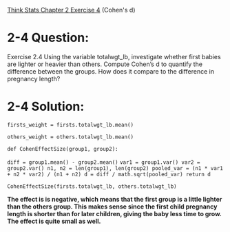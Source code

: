 [Think Stats Chapter 2 Exercise 4](http://greenteapress.com/thinkstats2/html/thinkstats2003.html#toc24) (Cohen's d)
                                   
# 2-4 Question:
                                   
Exercise 2.4 Using the variable totalwgt_lb, investigate whether first babies
are lighter or heavier than others. Compute Cohen’s d to quantify the
difference between the groups. How does it compare to the difference in
pregnancy length?                               

# 2-4 Solution:
                                   

`firsts_weight = firsts.totalwgt_lb.mean()`

`others_weight = others.totalwgt_lb.mean()`

`def CohenEffectSize(group1, group2):`

  `diff = group1.mean() - group2.mean()`
  `var1 = group1.var()
  var2 = group2.var()
  n1, n2 = len(group1), len(group2)
  pooled_var = (n1 * var1 + n2 * var2) / (n1 + n2)
  d = diff / math.sqrt(pooled_var)
  return d
  `
                                   
                                   
`CohenEffectSize(firsts.totalwgt_lb, others.totalwgt_lb)`                                   

__The effect is is negative, which means that the first group is a little lighter than the others group. This makes sense since the first child pregnancy length is shorter than for later children, giving the baby less time to grow. The effect is quite small as well.__
                                   
                                   
                                   
                                   
                                   
                                   
                                   
                                   
                                   
                                   
